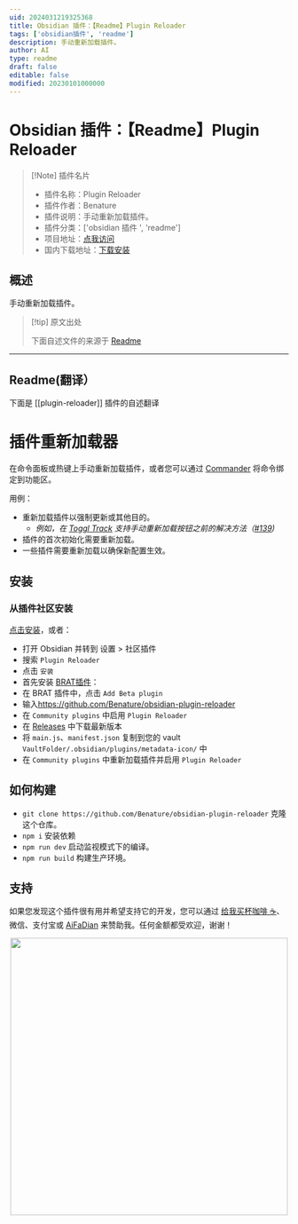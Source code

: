 ```yaml
---
uid: 2024031219325368
title: Obsidian 插件：【Readme】Plugin Reloader
tags: ['obsidian插件', 'readme']
description: 手动重新加载插件。
author: AI
type: readme
draft: false
editable: false
modified: 20230101000000
---
```


# Obsidian 插件：【Readme】Plugin Reloader

> [!Note] 插件名片
> - 插件名称：Plugin Reloader
> - 插件作者：Benature
> - 插件说明：手动重新加载插件。
> - 插件分类：['obsidian 插件 ', 'readme']
> - 项目地址：[点我访问](https://github.com/Benature/obsidian-plugin-reloader)
> - 国内下载地址：[下载安装](https://pkmer.cn/products/plugin/pluginMarket/?plugin-reloader)

## 概述

手动重新加载插件。

> [!tip] 原文出处
>
>下面自述文件的来源于 [Readme](https://ghproxy.net/https://raw.githubusercontent.com/Benature/obsidian-plugin-reloader/master/README.md)

---

## Readme(翻译）

下面是 [[plugin-reloader]] 插件的自述翻译

# 插件重新加载器

在命令面板或热键上手动重新加载插件，或者您可以通过 [Commander](https://obsidian.md/plugins?id=cmdr) 将命令绑定到功能区。

用例：

- 重新加载插件以强制更新或其他目的。
  - *例如，在 [Toggl Track](https://github.com/mcndt/obsidian-toggl-integration) 支持手动重新加载按钮之前的解决方法（[#139](https://github.com/mcndt/obsidian-toggl-integration/issues/139#issuecomment-1959183577))*
- 插件的首次初始化需要重新加载。
- 一些插件需要重新加载以确保新配置生效。

## 安装

### 从插件社区安装

[点击安装](https://obsidian.md/plugins?id=plugin-reloader)，或者：

- 打开 Obsidian 并转到 设置 > 社区插件
- 搜索 `Plugin Reloader`
- 点击 `安装`
- 首先安装 [BRAT插件](https://obsidian.md/plugins?id=obsidian42-brat)：
- 在 BRAT 插件中，点击 `Add Beta plugin`
- 输入<https://github.com/Benature/obsidian-plugin-reloader>
- 在 `Community plugins` 中启用 `Plugin Reloader`
- 在 [Releases](https://github.com/Benature/obsidian-plugin-reloader/releases/latest) 中下载最新版本
- 将 `main.js`、`manifest.json` 复制到您的 vault `VaultFolder/.obsidian/plugins/metadata-icon/` 中
- 在 `Community plugins` 中重新加载插件并启用 `Plugin Reloader`

## 如何构建

- `git clone https://github.com/Benature/obsidian-plugin-reloader` 克隆这个仓库。
- `npm i` 安装依赖
- `npm run dev` 启动监视模式下的编译。
- `npm run build` 构建生产环境。

## 支持

如果您发现这个插件很有用并希望支持它的开发，您可以通过 [给我买杯咖啡 ☕️](https://www.buymeacoffee.com/benature)、微信、支付宝或 [AiFaDian](https://afdian.net/a/Benature-K) 来赞助我。任何金额都受欢迎，谢谢！

<p align="center">
<img src="https://s2.loli.net/2024/01/30/jQ9fTSyBxvXRoOM.png" width="500px">
</p>



